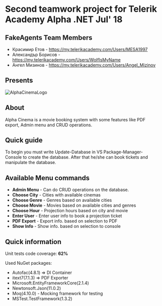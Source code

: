 # Second teamwork project for Telerik Academy Alpha .NET Jul' 18

## FakeAgents Team Members
- Красимир Етов - https://my.telerikacademy.com/Users/MESA1997
- Александър Борисов - https://my.telerikacademy.com/Users/WolfIsMyName
- Ангел Мизинов - https://my.telerikacademy.com/Users/Angel_Mizinov

## Presents
![AlphaCinemaLogo](https://raw.githubusercontent.com/KrasimirEtov/Homeworks/master/DSA%20Implementations/Data%20Structure%20Operations%20Complexity.png?token=AEI9ITNvmkLfFBCpxqVu8BTHDyzScj8sks5b0ID7wA%3D%3D)

## About
Alpha Cinema is a movie booking system with some features like PDF export, Admin menu and CRUD operations.

## Quick guide
To begin you must write Update-Database in VS Package-Manager-Console to create the database.
After that he/she can book tickets and manipulate the database.

## Available Menu commands
- **Admin Menu** - Can do CRUD operations on the database.
- **Choose City** - Cities with available cinemas
- **Choose Genre** - Genres based on available cities
- **Choose Movie** - Movies based on available cities and genres
- **Choose Hour** - Projection hours based on city and movie
- **Enter User** - Enter user info to book a projection ticket
- **PDF Export** - Export info. based on selection to PDF
- **Show Info** - Show info. based on selection to console

## Quick information

Unit tests code coverage: **62%**

Used NuGet packages:
- Autofac(4.8.1) => DI Container
- itext7(7.1.3) => PDF Exporter
- Microsoft.EntityFrameworkCore(2.1.4)
- Newtonsoft.Json(11.0.2)
- Moq(4.10.0) - Mocking framework for testing
- MSTest.TestFramework(1.3.2)

    




